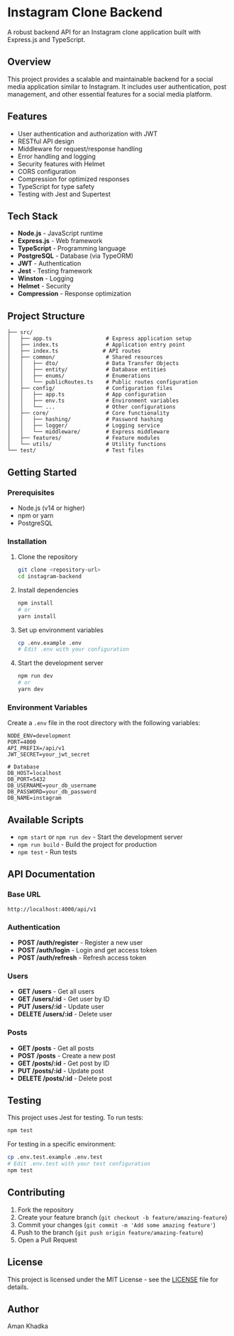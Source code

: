 # Instagram Clone Backend

A robust backend API for an Instagram clone application built with Express.js and TypeScript.

## Overview

This project provides a scalable and maintainable backend for a social media application similar to Instagram. It includes user authentication, post management, and other essential features for a social media platform.

## Features

- User authentication and authorization with JWT
- RESTful API design
- Middleware for request/response handling
- Error handling and logging
- Security features with Helmet
- CORS configuration
- Compression for optimized responses
- TypeScript for type safety
- Testing with Jest and Supertest

## Tech Stack

- **Node.js** - JavaScript runtime
- **Express.js** - Web framework
- **TypeScript** - Programming language
- **PostgreSQL** - Database (via TypeORM)
- **JWT** - Authentication
- **Jest** - Testing framework
- **Winston** - Logging
- **Helmet** - Security
- **Compression** - Response optimization

## Project Structure

```
├── src/
│   ├── app.ts                 # Express application setup
│   ├── index.ts               # Application entry point
│   ├── index.ts              # API routes
│   ├── common/                # Shared resources
│   │   ├── dto/               # Data Transfer Objects
│   │   ├── entity/            # Database entities
│   │   ├── enums/             # Enumerations
│   │   └── publicRoutes.ts    # Public routes configuration
│   ├── config/                # Configuration files
│   │   ├── app.ts             # App configuration
│   │   ├── env.ts             # Environment variables
│   │   └── ...                # Other configurations
│   ├── core/                  # Core functionality
│   │   ├── hashing/           # Password hashing
│   │   ├── logger/            # Logging service
│   │   └── middleware/        # Express middleware
│   ├── features/              # Feature modules
│   └── utils/                 # Utility functions
└── test/                      # Test files
```

## Getting Started

### Prerequisites

- Node.js (v14 or higher)
- npm or yarn
- PostgreSQL

### Installation

1. Clone the repository
   ```bash
   git clone <repository-url>
   cd instagram-backend
   ```

2. Install dependencies
   ```bash
   npm install
   # or
   yarn install
   ```

3. Set up environment variables
   ```bash
   cp .env.example .env
   # Edit .env with your configuration
   ```

4. Start the development server
   ```bash
   npm run dev
   # or
   yarn dev
   ```

### Environment Variables

Create a `.env` file in the root directory with the following variables:

```
NODE_ENV=development
PORT=4000
API_PREFIX=/api/v1
JWT_SECRET=your_jwt_secret

# Database
DB_HOST=localhost
DB_PORT=5432
DB_USERNAME=your_db_username
DB_PASSWORD=your_db_password
DB_NAME=instagram
```

## Available Scripts

- `npm start` or `npm run dev` - Start the development server
- `npm run build` - Build the project for production
- `npm test` - Run tests

## API Documentation

### Base URL

```
http://localhost:4000/api/v1
```

### Authentication

- **POST /auth/register** - Register a new user
- **POST /auth/login** - Login and get access token
- **POST /auth/refresh** - Refresh access token

### Users

- **GET /users** - Get all users
- **GET /users/:id** - Get user by ID
- **PUT /users/:id** - Update user
- **DELETE /users/:id** - Delete user

### Posts

- **GET /posts** - Get all posts
- **POST /posts** - Create a new post
- **GET /posts/:id** - Get post by ID
- **PUT /posts/:id** - Update post
- **DELETE /posts/:id** - Delete post

## Testing

This project uses Jest for testing. To run tests:

```bash
npm test
```

For testing in a specific environment:

```bash
cp .env.test.example .env.test
# Edit .env.test with your test configuration
npm test
```

## Contributing

1. Fork the repository
2. Create your feature branch (`git checkout -b feature/amazing-feature`)
3. Commit your changes (`git commit -m 'Add some amazing feature'`)
4. Push to the branch (`git push origin feature/amazing-feature`)
5. Open a Pull Request

## License

This project is licensed under the MIT License - see the [LICENSE](LICENSE) file for details.

## Author

Aman Khadka
